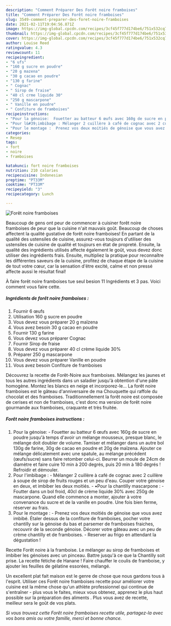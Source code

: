 ```yaml
---
description: "Comment Préparer Des Forêt noire framboises"
title: "Comment Préparer Des Forêt noire framboises"
slug: 3549-comment-preparer-des-foret-noire-framboises
date: 2021-02-11T19:04:56.871Z
image: https://img-global.cpcdn.com/recipes/3cf45f777d174be6/751x532cq70/foret-noire-framboises-photo-principale-de-la-recette.jpg
thumbnail: https://img-global.cpcdn.com/recipes/3cf45f777d174be6/751x532cq70/foret-noire-framboises-photo-principale-de-la-recette.jpg
cover: https://img-global.cpcdn.com/recipes/3cf45f777d174be6/751x532cq70/foret-noire-framboises-photo-principale-de-la-recette.jpg
author: Louise Reed
ratingvalue: 4.3
reviewcount: 11
recipeingredient:
- "6 ufs"
- "160 g sucre en poudre"
- "20 g mazena"
- "30 g cacao en poudre"
- "130 g farine"
- " Cognac"
- " Sirop de fraise"
- "40 cl crme liquide 30"
- "250 g mascarpone"
- " Vanille en poudre"
- " Confiture de framboises"
recipeinstructions:
- "Pour la génoise:  Fouetter au batteur 6 œufs avec 160g de sucre en poudre jusqu&#39;à temps d&#39;avoir un mélange mousseux, presque blanc, le mélange doit doubler de volume. Tamiser et mélanger dans un autre bol 130g de farine, 30g de cacao en poudre et 20g de maïzena. Ajouter ce mélange délicatement avec une spatule, au mélange précédent (œufs/sucre) sans faire retomber celui-ci. Beurrer un moule de 24cm de diamètre et faire cuire 10 min à 200 degrés, puis 20 min à 180 degrés ! Refroidir et démouler."
- "Pour l&#39;imbibage : Mélanger 2 cuillère à café de cognac avec 2 cuillère à soupe de sirop de fruits rouges et un peu d&#39;eau. Couper votre génoise en deux, et imbiber les deux moitiés.  ▪︎Pour la chantilly mascarpone : Foutter dans un bol froid, 40cl de crème liquide 30% avec 250g de mascarpone. Quand elle commence a monter, ajouter à votre convenance du sucre et de la vanille en poudre. Une fois bien ferme, réserver au frais."
- "Pour le montage :  Prenez vos deux moitiés de génoise que vous avez imbibé. Étaler dessus de la confiture de framboises, pocher votre chantilly sur la génoise du bas et parsemer de framboises fraiches, recouvrir de la seconde génoise. Décorer votre gâteau avec un peu de crème chantilly et de framboises.  Reserver au frigo en attendant la dégustation !"
categories:
- Resep
tags:
- fort
- noire
- framboises

katakunci: fort noire framboises 
nutrition: 210 calories
recipecuisine: Indonesian
preptime: "PT33M"
cooktime: "PT33M"
recipeyield: "3"
recipecategory: Lunch

---
```



![Forêt noire framboises](https://img-global.cpcdn.com/recipes/3cf45f777d174be6/751x532cq70/foret-noire-framboises-photo-principale-de-la-recette.jpg)

Beaucoup de gens ont peur de commencer à cuisiner forêt noire framboises de peur que la cuisine n'ait mauvais goût. Beaucoup de choses affectent la qualité gustative de forêt noire framboises! En partant de la qualité des ustensiles de cuisine, assurez-vous toujours d'utiliser des ustensiles de cuisine de qualité et toujours en état de propreté. Ensuite, la qualité des ingrédients utilisés affecte également le goût, vous devez donc utiliser des ingrédients frais. Ensuite, multipliez la pratique pour reconnaître les différentes saveurs de la cuisine, profitez de chaque étape de la cuisine de tout votre cœur, car la sensation d'être excité, calme et non pressé affecte aussi le résultat final!

<!--inarticleads1-->

À faire forêt noire framboises tue seul besion 11 Ingrédients et 3 pas. Voici comment vous faire cette.

##### Ingrédients de forêt noire framboises :

1. Fournir 6 œufs
1. Utilisation 160 g sucre en poudre
1. Vous devez vous préparer 20 g maïzena
1. Vous avez besoin 30 g cacao en poudre
1. Fournir 130 g farine
1. Vous devez vous préparer  Cognac
1. Fournir  Sirop de fraise
1. Vous devez vous préparer 40 cl crème liquide 30%
1. Préparer 250 g mascarpone
1. Vous devez vous préparer  Vanille en poudre
1. Vous avez besoin  Confiture de framboises


Découvrez la recette de Forêt-Noire aux framboises. Mélangez les jaunes et tous les autres ingrédients dans un saladier jusqu&#39;à obtention d&#39;une pâte homogène. Montez les blancs en neige et incorporez-le… La forêt noire framboises est le gâteau d&#39;anniversaire de ma Chouquette qui raffole du chocolat et des framboises. Traditionnellement la forêt noire est composée de cerises et non de framboises, c&#39;est donc ma version de forêt noire gourmande aux framboises, craquante et très fruitée. 

<!--inarticleads2-->

##### Forêt noire framboises instructions :

1. Pour la génoise:  - Fouetter au batteur 6 œufs avec 160g de sucre en poudre jusqu&#39;à temps d&#39;avoir un mélange mousseux, presque blanc, le mélange doit doubler de volume. Tamiser et mélanger dans un autre bol 130g de farine, 30g de cacao en poudre et 20g de maïzena. Ajouter ce mélange délicatement avec une spatule, au mélange précédent (œufs/sucre) sans faire retomber celui-ci. Beurrer un moule de 24cm de diamètre et faire cuire 10 min à 200 degrés, puis 20 min à 180 degrés ! Refroidir et démouler.
1. Pour l&#39;imbibage : - Mélanger 2 cuillère à café de cognac avec 2 cuillère à soupe de sirop de fruits rouges et un peu d&#39;eau. Couper votre génoise en deux, et imbiber les deux moitiés.  - ▪︎Pour la chantilly mascarpone : - Foutter dans un bol froid, 40cl de crème liquide 30% avec 250g de mascarpone. Quand elle commence a monter, ajouter à votre convenance du sucre et de la vanille en poudre. Une fois bien ferme, réserver au frais.
1. Pour le montage :  - Prenez vos deux moitiés de génoise que vous avez imbibé. Étaler dessus de la confiture de framboises, pocher votre chantilly sur la génoise du bas et parsemer de framboises fraiches, recouvrir de la seconde génoise. Décorer votre gâteau avec un peu de crème chantilly et de framboises.  - Reserver au frigo en attendant la dégustation !


Recette Forêt noire à la framboise. Le mélanger au sirop de framboises et imbiber les génoises avec un pinceau. Battre jusqu&#39;à ce que la Chantilly soit prise. La recette fétiche de Hanane ! Faire chauffer le coulis de framboise, y ajouter les feuilles de gélatine essorées, mélangé. 

<!--inarticleads1-->

<p>
Un excellent plat fait maison est le genre de chose que nous gardons tous à l'esprit. Utiliser ces Forêt noire framboises recette pour améliorer votre cuisine est la même chose qu'un athlète professionnel qui continue de s'entraîner - plus vous le faites, mieux vous obtenez, apprenez le plus haut possible sur la préparation des aliments . Plus vous avez de recette, meilleur sera le goût de vos plats.
</p>

<p>
<i>Si vous trouvez cette Forêt noire framboises recette utile, partagez-la avec vos bons amis ou votre famille, merci et bonne chance.</i>
</p>
